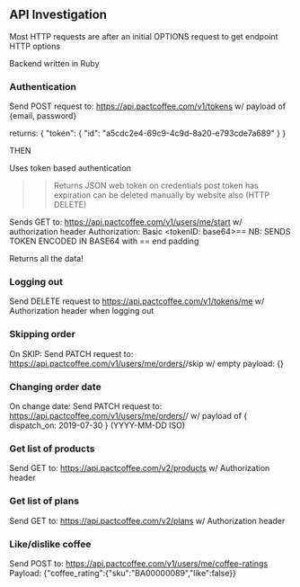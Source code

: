 ## API Investigation

Most HTTP requests are after an initial OPTIONS request to get endpoint HTTP options

Backend written in Ruby

### Authentication

Send POST request to:
https://api.pactcoffee.com/v1/tokens
w/ payload of {email, password}

returns:
{
"token": {
"id": "a5cdc2e4-69c9-4c9d-8a20-e793cde7a689"
}
}

THEN

Uses token based authentication

> > Returns JSON web token on credentials post
> > token has expiration
> > can be deleted manually by website also (HTTP DELETE)

Sends GET to:
https://api.pactcoffee.com/v1/users/me/start
w/ authorization header
Authorization: Basic <tokenID: base64>==
NB: SENDS TOKEN ENCODED IN BASE64 with == end padding

Returns all the data!

### Logging out

Send DELETE request to
https://api.pactcoffee.com/v1/tokens/me
w/ Authorization header
when logging out

### Skipping order

On SKIP:
Send PATCH request to:
https://api.pactcoffee.com/v1/users/me/orders/<order-id>/skip
w/ empty payload: {}

### Changing order date

On change date:
Send PATCH request to:
https://api.pactcoffee.com/v1/users/me/orders/<order-id>/
w/ payload of { dispatch_on: 2019-07-30 } (YYYY-MM-DD ISO)

### Get list of products

Send GET to:
https://api.pactcoffee.com/v2/products
w/ Authorization header

### Get list of plans

Send GET to:
https://api.pactcoffee.com/v2/plans
w/ Authorization header

### Like/dislike coffee

Send POST to:
https://api.pactcoffee.com/v1/users/me/coffee-ratings
Payload:
{"coffee_rating":{"sku":"BA00000089","like":false}}
